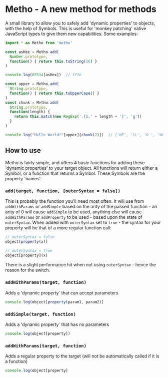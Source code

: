 # Metho - A new method for methods

A small library to allow you to safely add 'dynamic properties' to objects, with the help of Symbols. This is useful for 'monkey patching' native JavaScript types to give them new capabilities. Some examples:

```js
import * as Metho from 'metho'

const asHex = Metho.add(
  Number.prototype,
  function() { return this.toString(16) }
)

console.log(65534[asHex])  // fffe

const upper = Metho.add(
  String.prototype,
  function() { return this.toUpperCase() }
)
const chunk = Metho.add(
  String.prototype,
  function(length) {
    return this.match(new RegExp('.{1,' + length + '}', 'g'))
  }
)

console.log("Hello World!"[upper][chunk(2)])  // ['HE', 'LL', 'O ', 'WO', 'RL', 'D!']
```

## How to use

Metho is fairly simple, and offers 4 basic functions for adding these 'dynamic properties' to your target object. All functions will return either a Symbol, or a function that returns a Symbol. These Symbols are the property 'names'.

### `add(target, function, [outerSyntax = false])`
This is probably the function you'll need most often. It will use from `addWithParams` or `addSimple` based on the arity of the passed function - an arity of 0 will cause `addSimple` to be used, anything else will cause `addWithParams` or `addProperty` to be used - based upon the state of `outerSyntax`. When added with `outerSyntax` set to `true` - the syntax for your property will be that of a more regular function call:
```js
// outerSyntax = false
object[property(x)]

// outerSyntax = true
object[property](x)
```
There is a slight performance hit when not using `outerSyntax` - hence the reason for the switch.

### `addWithParams(target, function)`
Adds a 'dynamic property` that can accept parameters
```js
console.log(object[property(param1, param2)]
```

### `addSimple(target, function)`
Adds a 'dynamic property` that has no parameters
```js
console.log(object[property])
```

### `addWithParams(target, function)`
Adds a regular property to the target (will not be automatically called if it is a function)
```js
console.log(object[property]
```
